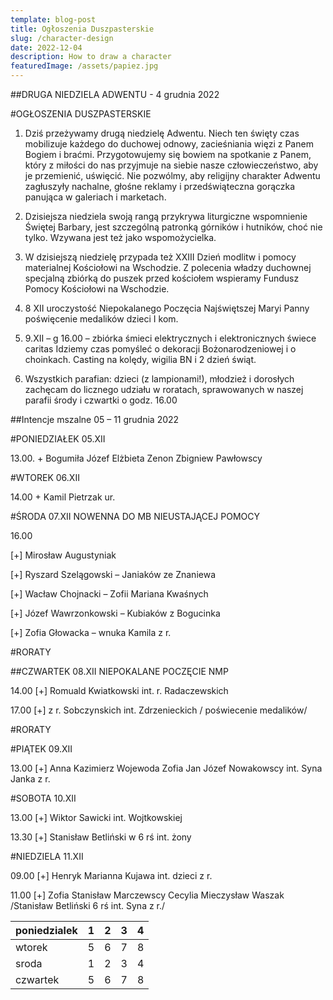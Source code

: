 ```yaml
---
template: blog-post
title: Ogłoszenia Duszpasterskie
slug: /character-design
date: 2022-12-04
description: How to draw a character
featuredImage: /assets/papiez.jpg
---
```


##DRUGA NIEDZIELA ADWENTU - 4 grudnia 2022 

#OGŁOSZENIA DUSZPASTERSKIE

1. Dziś przeżywamy drugą niedzielę Adwentu. Niech ten święty czas mobilizuje każdego do duchowej odnowy, zacieśniania więzi z Panem Bogiem i braćmi. Przygotowujemy się bowiem na spotkanie z Panem, który z miłości do nas przyjmuje na siebie nasze człowieczeństwo, aby je przemienić, uświęcić. Nie pozwólmy, aby religijny charakter Adwentu zagłuszyły nachalne, głośne reklamy i przedświąteczna gorączka panująca w galeriach i marketach.

2. Dzisiejsza niedziela swoją rangą przykrywa liturgiczne wspomnienie Świętej Barbary, jest szczególną patronką górników i hutników, choć nie tylko. Wzywana jest też jako wspomożycielka.

3. W dzisiejszą niedzielę przypada też XXIII Dzień modlitw i pomocy materialnej Kościołowi na Wschodzie. Z polecenia władzy duchownej specjalną zbiórką do puszek przed kościołem wspieramy Fundusz Pomocy Kościołowi na Wschodzie.

4. 8 XII uroczystość Niepokalanego Poczęcia Najświętszej Maryi Panny poświęcenie medalików dzieci I kom.

5. 9.XII – g 16.00 – zbiórka śmieci elektrycznych i elektronicznych świece caritas Idziemy
czas pomyśleć o dekoracji Bożonarodzeniowej i o choinkach. Casting na kolędy, wigilia BN i 2 dzień świąt.

6. Wszystkich parafian: dzieci (z lampionami!), młodzież i dorosłych zachęcam do licznego udziału w roratach, sprawowanych w naszej parafii środy i czwartki o godz. 16.00


##Intencje mszalne 05 – 11 grudnia 2022#PONIEDZIAŁEK 05.XII

13.00. + Bogumiła Józef Elżbieta Zenon Zbigniew Pawłowscy

#WTOREK 06.XII

14.00 + Kamil Pietrzak ur.

#ŚRODA 07.XII NOWENNA DO MB NIEUSTAJĄCEJ POMOCY

16.00

[+] Mirosław Augustyniak

[+] Ryszard Szelągowski – Janiaków ze Znaniewa 

[+] Wacław Chojnacki – Zofii Mariana Kwaśnych

[+] Józef Wawrzonkowski – Kubiaków z Bogucinka 

[+] Zofia Głowacka – wnuka Kamila z r.

#RORATY

##CZWARTEK 08.XII NIEPOKALANE POCZĘCIE NMP

14.00 [+] Romuald Kwiatkowski int. r. Radaczewskich

17.00 [+] z r. Sobczynskich int. Zdrzenieckich / poświecenie medalików/

#RORATY

#PIĄTEK 09.XII

13.00 [+] Anna Kazimierz Wojewoda Zofia Jan Józef Nowakowscy int. Syna Janka z r.

#SOBOTA 10.XII

13.00 [+] Wiktor Sawicki int. Wojtkowskiej 

13.30 [+] Stanisław Betliński w 6 rś int. żony

#NIEDZIELA 11.XII

09.00 [+] Henryk Marianna Kujawa int. dzieci z r.

11.00 [+] Zofia Stanisław Marczewscy Cecylia Mieczysław Waszak /Stanisław Betliński 6 rś int. Syna z r./


| poniedzialek | 1 | 2 | 3 | 4 |
|--------------|---|---|---|---|
| wtorek       | 5 | 6 | 7 | 8 |
| sroda        | 1 | 2 | 3 | 4 |
| czwartek     | 5 | 6 | 7 | 8 |
